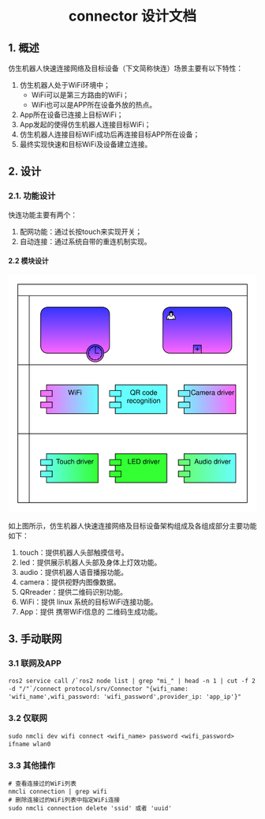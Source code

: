 # <center>connector 设计文档</center>

## 1. 概述
仿生机器人快速连接网络及目标设备（下文简称快连）场景主要有以下特性：
1. 仿生机器人处于WiFi环境中；
    * WiFi可以是第三方路由的WiFi；
    * WiFi也可以是APP所在设备外放的热点。
2. App所在设备已连接上目标WiFi；
3. App发起的使得仿生机器人连接目标WiFi；
4. 仿生机器人连接目标WiFi成功后再连接目标APP所在设备；
5. 最终实现快速和目标WiFi及设备建立连接。

## 2. 设计
### 2.1. 功能设计

快连功能主要有两个：
1. 配网功能：通过长按touch来实现开关；
2. 自动连接：通过系统自带的重连机制实现。

#### 2.2 模块设计

<center>

![](./image/connector/connector_module.svg)

</center>

如上图所示，仿生机器人快速连接网络及目标设备架构组成及各组成部分主要功能如下：
1. touch：提供机器人头部触摸信号。
2. led：提供展示机器人头部及身体上灯效功能。
3. audio：提供机器人语音播报功能。
4. camera：提供视野内图像数据。
5. QRreader：提供二维码识别功能。
6. WiFi：提供 linux 系统的目标WiFi连接功能。
7. App：提供 携带WiFi信息的 二维码生成功能。

## 3. 手动联网
### 3.1 联网及APP
```
ros2 service call /`ros2 node list | grep "mi_" | head -n 1 | cut -f 2 -d "/"`/connect protocol/srv/Connector "{wifi_name: 'wifi_name',wifi_password: 'wifi_password',provider_ip: 'app_ip'}"
```
### 3.2 仅联网
```
sudo nmcli dev wifi connect <wifi_name> password <wifi_password> ifname wlan0
```
### 3.3 其他操作
```
# 查看连接过的WiFi列表
nmcli connection | grep wifi
# 删除连接过的WiFi列表中指定WiFi连接
sudo nmcli connection delete 'ssid' 或者 'uuid'
```
